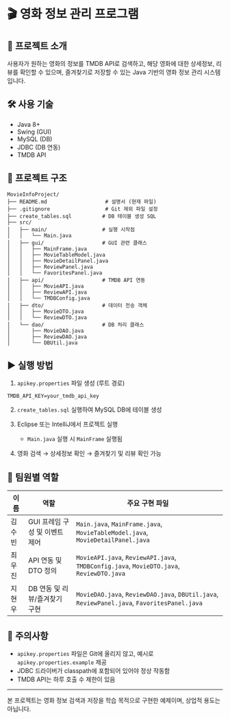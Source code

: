 # 🎬 영화 정보 관리 프로그램

## 📌 프로젝트 소개
사용자가 원하는 영화의 정보를 TMDB API로 검색하고, 해당 영화에 대한 상세정보, 리뷰를 확인할 수 있으며, 즐겨찾기로 저장할 수 있는 Java 기반의 영화 정보 관리 시스템입니다.

## 🛠 사용 기술
- Java 8+
- Swing (GUI)
- MySQL (DB)
- JDBC (DB 연동)
- TMDB API

## 📂 프로젝트 구조

```
MovieInfoProject/
├── README.md                   # 설명서 (현재 파일)
├── .gitignore                  # Git 제외 파일 설정
├── create_tables.sql          # DB 테이블 생성 SQL
├── src/
│   ├── main/                  # 실행 시작점
│   │   └── Main.java
│   ├── gui/                   # GUI 관련 클래스
│   │   ├── MainFrame.java
│   │   ├── MovieTableModel.java
│   │   ├── MovieDetailPanel.java
│   │   ├── ReviewPanel.java
│   │   └── FavoritesPanel.java
│   ├── api/                   # TMDB API 연동
│   │   ├── MovieAPI.java
│   │   ├── ReviewAPI.java
│   │   └── TMDBConfig.java
│   ├── dto/                   # 데이터 전송 객체
│   │   ├── MovieDTO.java
│   │   └── ReviewDTO.java
│   └── dao/                   # DB 처리 클래스
│       ├── MovieDAO.java
│       ├── ReviewDAO.java
│       └── DBUtil.java
```

## ▶ 실행 방법

1. `apikey.properties` 파일 생성 (루트 경로)
```
TMDB_API_KEY=your_tmdb_api_key
```

2. `create_tables.sql` 실행하여 MySQL DB에 테이블 생성

3. Eclipse 또는 IntelliJ에서 프로젝트 실행
   - `Main.java` 실행 시 `MainFrame` 실행됨

4. 영화 검색 → 상세정보 확인 → 즐겨찾기 및 리뷰 확인 가능

## 👥 팀원별 역할

| 이름   | 역할                         | 주요 구현 파일 |
|--------|------------------------------|----------------|
| 김수빈 | GUI 프레임 구성 및 이벤트 제어 | `Main.java`, `MainFrame.java`, `MovieTableModel.java`, `MovieDetailPanel.java` |
| 최우진 | API 연동 및 DTO 정의          | `MovieAPI.java`, `ReviewAPI.java`, `TMDBConfig.java`, `MovieDTO.java`, `ReviewDTO.java` |
| 지현우 | DB 연동 및 리뷰/즐겨찾기 구현 | `MovieDAO.java`, `ReviewDAO.java`, `DBUtil.java`, `ReviewPanel.java`, `FavoritesPanel.java` |

## 📌 주의사항
- `apikey.properties` 파일은 Git에 올리지 않고, 예시로 `apikey.properties.example` 제공
- JDBC 드라이버가 classpath에 포함되어 있어야 정상 작동함
- TMDB API는 하루 호출 수 제한이 있음

---

본 프로젝트는 영화 정보 검색과 저장을 학습 목적으로 구현한 예제이며, 상업적 용도는 아닙니다.
